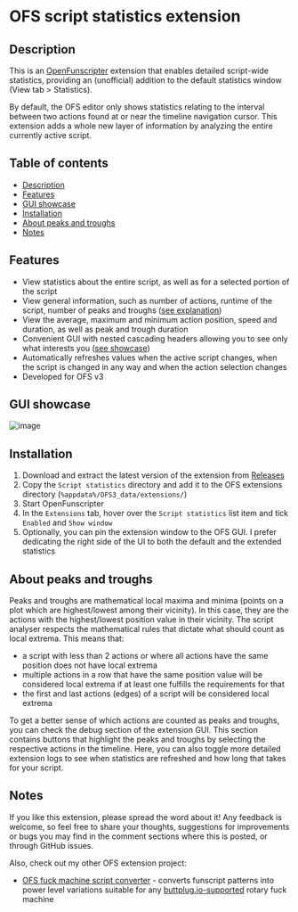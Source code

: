 # OFS script statistics extension

## Description
This is an [OpenFunscripter](https://github.com/OpenFunscripter/OFS) extension that enables detailed script-wide statistics, providing an (unofficial) addition to the default statistics window (View tab > Statistics).

By default, the OFS editor only shows statistics relating to the interval between two actions found at or near the timeline navigation cursor. This extension adds a whole new layer of information by analyzing the entire currently active script.

## Table of contents
- [Description](#description)
- [Features](#features)
- [GUI showcase](#gui-showcase)
- [Installation](#installation)
- [About peaks and troughs](#about-peaks-and-troughs)
- [Notes](#notes)

## Features
- View statistics about the entire script, as well as for a selected portion of the script
- View general information, such as number of actions, runtime of the script, number of peaks and troughs ([see explanation](#about-peaks-and-troughs))
- View the average, maximum and minimum action position, speed and duration, as well as peak and trough duration
- Convenient GUI with nested cascading headers allowing you to see only what interests you ([see showcase](#gui-showcase))
- Automatically refreshes values when the active script changes, when the script is changed in any way and when the action selection changes
- Developed for OFS v3

## GUI showcase
![image](https://user-images.githubusercontent.com/132300166/236696928-c72adaca-f8d1-4964-8b02-c5b7b283197d.png)

## Installation
1. Download and extract the latest version of the extension from [Releases](https://github.com/Rriik/OFS-script-statistics/releases)
2. Copy the `Script statistics` directory and add it to the OFS extensions directory (`%appdata%/OFS3_data/extensions/`)
3. Start OpenFunscripter
4. In the `Extensions` tab, hover over the `Script statistics` list item and tick `Enabled` and `Show window`
5. Optionally, you can pin the extension window to the OFS GUI. I prefer dedicating the right side of the UI to both the default and the extended statistics

## About peaks and troughs
Peaks and troughs are mathematical local maxima and minima (points on a plot which are highest/lowest among their vicinity). In this case, they are the actions with the highest/lowest position value in their vicinity. The script analyser respects the mathematical rules that dictate what should count as local extrema. This means that:

- a script with less than 2 actions or where all actions have the same position does not have local extrema
- multiple actions in a row that have the same position value will be considered local extrema if at least one fulfills the requirements for that
- the first and last actions (edges) of a script will be considered local extrema

To get a better sense of which actions are counted as peaks and troughs, you can check the debug section of the extension GUI. This section contains buttons that highlight the peaks and troughs by selecting the respective actions in the timeline. Here, you can also toggle more detailed extension logs to see when statistics are refreshed and how long that takes for your script.

## Notes

If you like this extension, please spread the word about it! Any feedback is welcome, so feel free to share your thoughts, suggestions for improvements or bugs you may find in the comment sections where this is posted, or through GitHub issues.

Also, check out my other OFS extension project:
- [OFS fuck machine script converter](https://github.com/Rriik/OFS-FM-script-converter) - converts funscript patterns into power level variations suitable for any [buttplug.io-supported](https://iostindex.com/?filter0Type=Fucking%20Machine) rotary fuck machine

